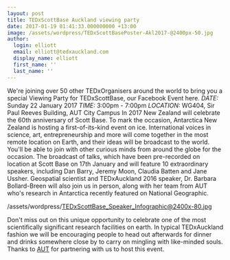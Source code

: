 ```yaml
---
layout: post
title: TEDxScottBase Auckland viewing party
date: 2017-01-19 01:41:33.000000000 +13:00
image: /assets/wordpress/TEDxScottBasePoster-Akl2017-@2400px-50.jpg
author:
  login: elliott
  email: elliott@tedxauckland.com
  display_name: elliott
  first_name: ''
  last_name: ''
---
```


We're joining over 50 other TEDxOrganisers around the world to bring you a special Viewing Party for TEDxScottBase, our Facebook Event here.
*DATE:* Sunday 22 January 2017
*TIME:* 3:00pm - 7:00pm
*LOCATION:* WG404, Sir Paul Reeves Building, AUT City Campus
In 2017 New Zealand will celebrate the 60th anniversary of Scott Base. To mark the occasion, Antarctica New Zealand is hosting a first-of-its-kind event on ice. International voices in science, art, entrepreneurship and more will come together in the most remote location on Earth, and their ideas will be broadcast to the world. You'll be able to join with other curious minds from around the globe for the occasion.
The broadcast of talks, which have been pre-recorded on location at Scott Base on 17th January and will feature 10 extraordinary speakers, including Dan Barry, Jeremy Moon, Claudia Batten and Jane Ussher. Geospatial scientist and TEDxAuckland 2016 speaker, Dr. Barbara Bollard-Breen will also join us in person, along with her team from AUT who's research in Antarctica recently featured on National Geographic.

/assets/wordpress/TEDxScottBase_Speaker_Infographic@2400x-80.jpg

Don't miss out on this unique opportunity to celebrate one of the most scientifically significant research facilities on earth.
In typical TEDxAuckland fashion we will be encouraging people to head out afterwards for dinner and drinks somewhere close by to carry on mingling with like-minded souls.
Thanks to <a href="http://www.aut.ac.nz/" target="_blank" data-saferedirecturl="https://www.google.com/url?hl=en-GB&amp;q=http://tedxauckland.us5.list-manage1.com/track/click?u%3Da83022870a73d993ec8c55443%26id%3D49e453defc%26e%3D233b321c20&amp;source=gmail&amp;ust=1484864696083000&amp;usg=AFQjCNGcdtuuy9xwIhdr_km-eXpSf1X4Kg">AUT</a> for partnering with us to host this event.
